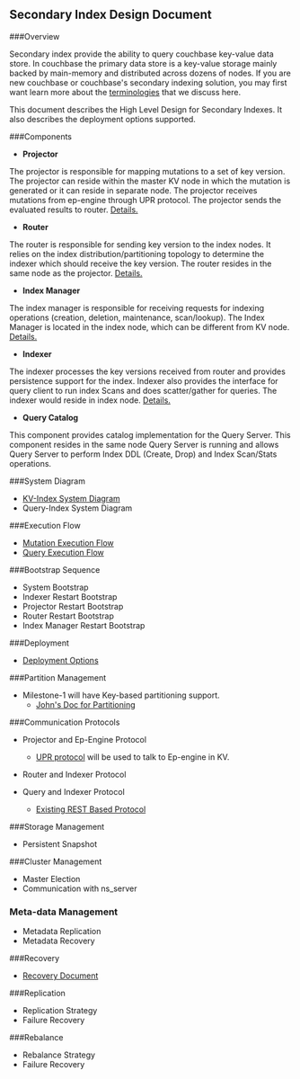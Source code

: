 ## Secondary Index Design Document


###Overview

Secondary index provide the ability to query couchbase key-value data store.
In couchbase the primary data store is a key-value storage mainly backed by
main-memory and distributed across dozens of nodes. If you are new couchbase
or couchbase's secondary indexing solution, you may first want learn more about
the [terminologies](markdown/terminology.md) that we discuss here.

This document describes the High Level Design for Secondary Indexes. It also
describes the deployment options supported.

###Components


- __Projector__

The projector is responsible for mapping mutations to a set of key version.
The projector can reside within the master KV node in which the mutation is
generated or it can reside in separate node. The projector receives mutations
from ep-engine through UPR protocol. The projector sends the evaluated results
to router. [Details.](markdown/projector.md)

- __Router__

The router is responsible for sending key version to the index nodes. It relies
on the index distribution/partitioning topology to determine the indexer which
should receive the key version. The router resides in the same node as the
projector. [Details.](markdown/router.md)

- __Index Manager__

The index manager is responsible for receiving requests for indexing operations
(creation, deletion, maintenance, scan/lookup). The Index Manager is located in
the index node, which can be different from KV node.
[Details.](markdown/index_manager.md)

- __Indexer__

The indexer processes the key versions received from router and provides
persistence support for the index. Indexer also provides the interface for
query client to run index Scans and does scatter/gather for queries. The indexer
would reside in index node.   [Details.](markdown/indexer.md)

- __Query Catalog__

This component provides catalog implementation for the Query Server. This
component resides in the same node Query Server is running and allows Query
Server to perform Index DDL (Create, Drop) and Index Scan/Stats operations.

###System Diagram

- [KV-Index System Diagram](markdown/system.md)
- Query-Index System Diagram

###Execution Flow

* [Mutation Execution Flow](markdown/mutation.md)
* [Query Execution Flow](markdown/query.md)

###Bootstrap Sequence

* System Bootstrap
* Indexer Restart Bootstrap
* Projector Restart Bootstrap
* Router Restart Bootstrap
* Index Manager Restart Bootstrap

###Deployment

- [Deployment Options](markdown/deployment.md)

###Partition Management
* Milestone-1 will have Key-based partitioning support.
  * [John's Doc for Partitioning](https://docs.google.com/document/d/1eF3rJ63iv1awnfLkAQLmVmILBdgD4Vzc0IsCpTxmXgY/edit)

###Communication Protocols

* Projector and Ep-Engine Protocol
  * [UPR protocol](https://github.com/couchbaselabs/cbupr/blob/master/index.md) will be used to talk to Ep-engine in KV.

* Router and Indexer Protocol
* Query and Indexer Protocol
  * [Existing REST Based Protocol](https://docs.google.com/document/d/1j9D4ryOi1d5CNY5EkoRuU_fc5Q3i_QwIs3zU9uObbJY/edit)

###Storage Management

* Persistent Snapshot

###Cluster Management

* Master Election
* Communication with ns_server

### Meta-data Management

* Metadata Replication
* Metadata Recovery

###Recovery

* [Recovery Document](https://docs.google.com/document/d/1rNJSVs80TtvY0gpoebsBwzhqWRBJnieSuLTnxuDzUTQ/edit)

###Replication

* Replication Strategy
* Failure Recovery

###Rebalance

* Rebalance Strategy
* Failure Recovery

